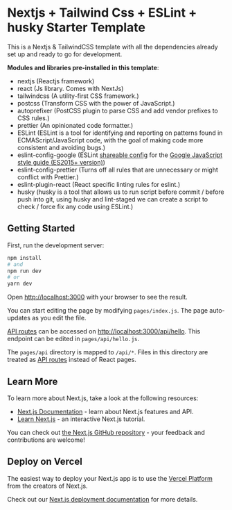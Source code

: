 # Nextjs + Tailwind Css + ESLint + husky Starter Template

This is a Nextjs & TailwindCSS template with all the dependencies already set up and ready to go for development.

**Modules and libraries pre-installed in this template**:
- nextjs (Reactjs framework)
- react (Js library. Comes with NextJs)
- tailwindcss (A utility-first CSS framework.)
- postcss (Transform CSS with the power of JavaScript.)
- autoprefixer (PostCSS plugin to parse CSS and add vendor prefixes to CSS rules.)
- prettier (An opinionated code formatter.)
- ESLint (ESLint is a tool for identifying and reporting on patterns found in ECMAScript/JavaScript code, with the goal of making code more consistent and avoiding bugs.)
- eslint-config-google (ESLint [shareable config](http://eslint.org/docs/developer-guide/shareable-configs.html) for the [Google JavaScript style guide (ES2015+ version)](https://google.github.io/styleguide/jsguide.html))
- eslint-config-prettier (Turns off all rules that are unnecessary or might conflict with Prettier.)
- eslint-plugin-react (React specific linting rules for eslint.)
- husky (husky is a tool that allows us to run script before commit / before push into git, using husky and lint-staged we can create a script to check / force fix any code using ESLint.)

## Getting Started

First, run the development server:

```bash
npm install
# and
npm run dev
# or
yarn dev
```

Open [http://localhost:3000](http://localhost:3000) with your browser to see the result.

You can start editing the page by modifying `pages/index.js`. The page auto-updates as you edit the file.

[API routes](https://nextjs.org/docs/api-routes/introduction) can be accessed on [http://localhost:3000/api/hello](http://localhost:3000/api/hello). This endpoint can be edited in `pages/api/hello.js`.

The `pages/api` directory is mapped to `/api/*`. Files in this directory are treated as [API routes](https://nextjs.org/docs/api-routes/introduction) instead of React pages.

## Learn More

To learn more about Next.js, take a look at the following resources:

- [Next.js Documentation](https://nextjs.org/docs) - learn about Next.js features and API.
- [Learn Next.js](https://nextjs.org/learn) - an interactive Next.js tutorial.

You can check out [the Next.js GitHub repository](https://github.com/vercel/next.js/) - your feedback and contributions are welcome!

## Deploy on Vercel

The easiest way to deploy your Next.js app is to use the [Vercel Platform](https://vercel.com/new?utm_medium=default-template&filter=next.js&utm_source=create-next-app&utm_campaign=create-next-app-readme) from the creators of Next.js.

Check out our [Next.js deployment documentation](https://nextjs.org/docs/deployment) for more details.
